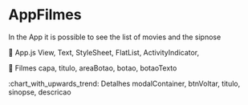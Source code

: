 # AppFilmes
In the App it is possible to see the list of movies and the sipnose



:construction_worker: App.js View,
    Text,
    StyleSheet,
    FlatList,
    ActivityIndicator,

:memo: Filmes capa, titulo, areaBotao, botao, botaoTexto
<div>
:chart_with_upwards_trend: Detalhes modalContainer, btnVoltar, titulo, sinopse, descricao
